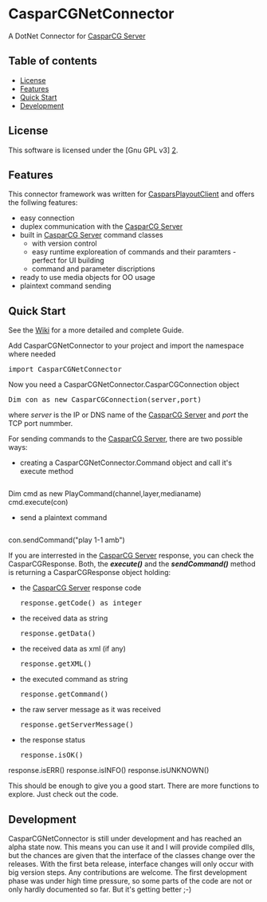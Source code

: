 CasparCGNetConnector
====================

A DotNet Connector for [CasparCG Server][1]


Table of contents
-----------------

* [License](#license)
* [Features](#features)
* [Quick Start](#quick-start)
* [Development](#development)



License
-------

This software is licensed under the [Gnu GPL v3] [2].



Features
--------

This connector framework was written for [CasparsPlayoutClient][3] and offers the follwing features:  
  * easy connection
  * duplex communication with the [CasparCG Server][1]
  * built in [CasparCG Server][1] command classes 
    * with version control
    * easy runtime exploreation of commands and their paramters - perfect for UI building
    * command and parameter discriptions
  * ready to use media objects for OO usage
  * plaintext command sending


Quick Start
-----------

See the [Wiki][4] for a more detailed and complete Guide.

Add CasparCGNetConnector to your project and import the namespace where needed
<pre>import CasparCGNetConnector</pre>

Now you need a CasparCGNetConnector.CasparCGConnection object
<pre>Dim con as new CasparCGConnection(server,port)</pre>
where *server* is the IP or DNS name of the [CasparCG Server][1] and *port* the TCP port nummber.  

For sending commands to the [CasparCG Server][1], there are two possible ways:
  * creating a CasparCGNetConnector.Command object and call it's execute method
    <pre>
Dim cmd as new PlayCommand(channel,layer,medianame)
cmd.execute(con)</pre>
  * send a plaintext command
    <pre>
con.sendCommand("play 1-1 amb")</pre>  

If you are interrested in the [CasparCG Server][1] response, you can check the CasparCGResponse.
Both, the ***execute()*** and the ***sendCommand()*** method is returning a CasparCGResponse object holding:
  * the [CasparCG Server][1] response code
    <pre>response.getCode() as integer</pre>
  * the received data as string
    <pre>response.getData()</pre>
  * the received data as xml (if any)
    <pre>response.getXML()</pre>
  * the executed command as string
    <pre>response.getCommand()</pre>
  * the raw server message as it was received
    <pre>response.getServerMessage()</pre>
  * the response status
    <pre>response.isOK()
response.isERR()
response.isINFO()
response.isUNKNOWN()</pre>  

This should be enough to give you a good start.
There are more functions to explore.
Just check out the code.


Development
-----------

CasparCGNetConnector is still under development and has reached an alpha state now.
This means you can use it and I will provide compiled dlls, but the chances are given that the interface of the classes change over the releases. With the first beta release, interface changes will only occur with big version steps.
Any contributions are welcome. 
The first development phase was under high time pressure, so some parts of the code are not or only hardly documented so far. But it's getting better ;-)

[1]: https://github.com/CasparCG/Server "CasparCG Server"
[2]: http://www.gnu.org/licenses/gpl-3.0-standalone.html "Gnu General Public License Version 3"
[3]: https://github.com/mcdikki/CasparsPlayoutClient "CasparsPlayoutClient"
[4]: wiki/home "CasparCGNetConnector Wiki"
